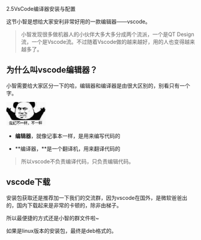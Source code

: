 2.5VsCode编译器安装与配置

这节小智是想给大家安利非常好用的一款编辑器——vscode。

> 小智发现很多做机器人的小伙伴大多大多分成两个流派，一个是QT Design流，一个是Vscode流。不过随着Vscode做的越来越好，用的人也变得越来越多了。



## 为什么叫vscode编辑器？

小智需要给大家区分一下的哈，编辑器和编译器是由很大区别的，别看只有一个字。



![image-20210719194446610](2.5VsCode编译器安装与配置/imgs/image-20210719194446610.png)



- **编辑器**，就像记事本一样，是用来编写代码的

- **编译器，**是一个翻译机，用来翻译代码的

> 所以vscode不负责编译代码，只负责编辑代码。



## vscode下载

安装包获取还是推荐加一下我们的交流群，因为vscode在国外，是微软爸爸出的，国内下载起来是非常的卡顿的，除非由梯子。

所以最便捷的方式还是小智的群文件啦~

如果是linux版本的安装包，最终是deb格式的。











